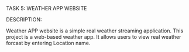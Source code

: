 TASK 5: WEATHER APP WEBSITE

DESCRIPTION:

Weather APP website is a simple real weather streaming application.
This project is a web-based weather app. It allows users to view real weather forcast by entering Location name.
